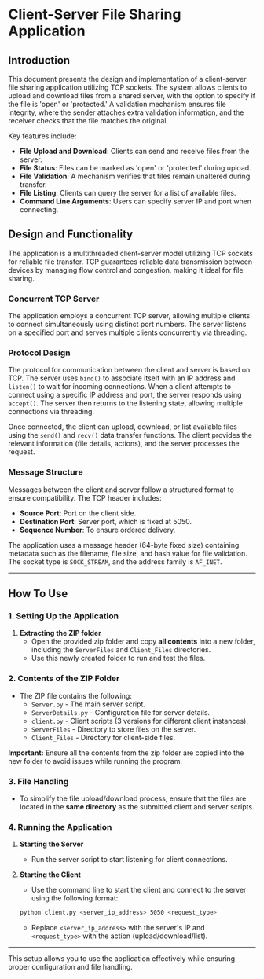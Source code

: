 # **Client-Server File Sharing Application**

## **Introduction**

This document presents the design and implementation of a client-server file sharing application utilizing TCP sockets. The system allows clients to upload and download files from a shared server, with the option to specify if the file is 'open' or 'protected.' A validation mechanism ensures file integrity, where the sender attaches extra validation information, and the receiver checks that the file matches the original.

Key features include:
- **File Upload and Download**: Clients can send and receive files from the server.
- **File Status**: Files can be marked as 'open' or 'protected' during upload.
- **File Validation**: A mechanism verifies that files remain unaltered during transfer.
- **File Listing**: Clients can query the server for a list of available files.
- **Command Line Arguments**: Users can specify server IP and port when connecting.

## **Design and Functionality**

The application is a multithreaded client-server model utilizing TCP sockets for reliable file transfer. TCP guarantees reliable data transmission between devices by managing flow control and congestion, making it ideal for file sharing.

### **Concurrent TCP Server**

The application employs a concurrent TCP server, allowing multiple clients to connect simultaneously using distinct port numbers. The server listens on a specified port and serves multiple clients concurrently via threading.

### **Protocol Design**

The protocol for communication between the client and server is based on TCP. The server uses `bind()` to associate itself with an IP address and `listen()` to wait for incoming connections. When a client attempts to connect using a specific IP address and port, the server responds using `accept()`. The server then returns to the listening state, allowing multiple connections via threading.

Once connected, the client can upload, download, or list available files using the `send()` and `recv()` data transfer functions. The client provides the relevant information (file details, actions), and the server processes the request.

### **Message Structure**

Messages between the client and server follow a structured format to ensure compatibility. The TCP header includes:
- **Source Port**: Port on the client side.
- **Destination Port**: Server port, which is fixed at 5050.
- **Sequence Number**: To ensure ordered delivery.

The application uses a message header (64-byte fixed size) containing metadata such as the filename, file size, and hash value for file validation. The socket type is `SOCK_STREAM`, and the address family is `AF_INET`.

---

## **How To Use**

### 1. **Setting Up the Application**

1. **Extracting the ZIP folder**  
   - Open the provided zip folder and copy **all contents** into a new folder, including the `ServerFiles` and `Client_Files` directories.
   - Use this newly created folder to run and test the files.

### 2. **Contents of the ZIP Folder**

- The ZIP file contains the following:
  - `Server.py` - The main server script.
  - `ServerDetails.py` - Configuration file for server details.
  - `client.py` - Client scripts (3 versions for different client instances).
  - `ServerFiles` - Directory to store files on the server.
  - `Client_Files` - Directory for client-side files.

**Important:** Ensure all the contents from the zip folder are copied into the new folder to avoid issues while running the program.

### 3. **File Handling**

- To simplify the file upload/download process, ensure that the files are located in the **same directory** as the submitted client and server scripts.

### 4. **Running the Application**

1. **Starting the Server**
   - Run the server script to start listening for client connections.
   
2. **Starting the Client**
   - Use the command line to start the client and connect to the server using the following format:

   ```bash
   python client.py <server_ip_address> 5050 <request_type>
   ```

   - Replace `<server_ip_address>` with the server's IP and `<request_type>` with the action (upload/download/list).

---

This setup allows you to use the application effectively while ensuring proper configuration and file handling.
